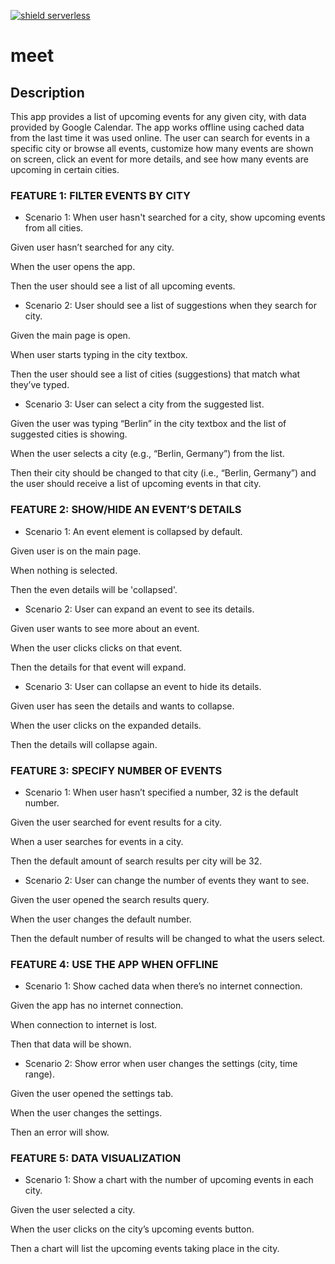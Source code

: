 [![shield serverless](https://img.shields.io/badge/viniciustocchio-serverless%20app-yellowgreen)](https://github.com/viniciustocchio/meet)

# meet

## Description

This app provides a list of upcoming events for any given city, with data provided by Google Calendar. The app works offline using cached data from the last time it was used online. The user can search for events in a specific city or browse all events, customize how many events are shown on screen, click an event for more details, and see how many events are upcoming in certain cities.

### FEATURE 1: FILTER EVENTS BY CITY

- Scenario 1: When user hasn't searched for a city, show upcoming events from all cities.

Given user hasn’t searched for any city.

When the user opens the app.

Then the user should see a list of all upcoming events.

- Scenario 2: User should see a list of suggestions when they search for city.

Given the main page is open.

When user starts typing in the city textbox.

Then the user should see a list of cities (suggestions) that match what they’ve typed.

- Scenario 3: User can select a city from the suggested list.

Given the user was typing “Berlin” in the city textbox and the list of suggested cities is showing.

When the user selects a city (e.g., “Berlin, Germany”) from the list.

Then their city should be changed to that city (i.e., “Berlin, Germany”) and the user should receive a list of upcoming events in that city.

### FEATURE 2: SHOW/HIDE AN EVENT’S DETAILS

- Scenario 1: An event element is collapsed by default.

Given user is on the main page.

When nothing is selected.

Then the even details will be 'collapsed'.

- Scenario 2: User can expand an event to see its details.

Given user wants to see more about an event.

When the user clicks clicks on that event.

Then the details for that event will expand.

- Scenario 3: User can collapse an event to hide its details.

Given user has seen the details and wants to collapse.

When the user clicks on the expanded details.

Then the details will collapse again.

### FEATURE 3: SPECIFY NUMBER OF EVENTS

- Scenario 1: When user hasn’t specified a number, 32 is the default number.

Given the user searched for event results for a city.

When a user searches for events in a city.

Then the default amount of search results per city will be 32.

- Scenario 2: User can change the number of events they want to see.

Given the user opened the search results query.

When the user changes the default number.

Then the default number of results will be changed to what the users select.

### FEATURE 4: USE THE APP WHEN OFFLINE

- Scenario 1: Show cached data when there’s no internet connection.

Given the app has no internet connection.

When connection to internet is lost.

Then that data will be shown.

- Scenario 2: Show error when user changes the settings (city, time range).

Given the user opened the settings tab.

When the user changes the settings.

Then an error will show.

### FEATURE 5: DATA VISUALIZATION

- Scenario 1: Show a chart with the number of upcoming events in each city.

Given the user selected a city.

When the user clicks on the city’s upcoming events button.

Then a chart will list the upcoming events taking place in the city.
